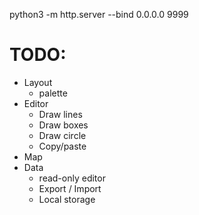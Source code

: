 python3 -m http.server --bind 0.0.0.0 9999

# TODO:
- Layout
    - palette
- Editor
    - Draw lines
    - Draw boxes
    - Draw circle
    - Copy/paste
- Map
- Data
    - read-only editor
    - Export / Import
    - Local storage
